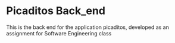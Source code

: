 # Picaditos Back_end

This is the back end for the application picaditos, developed as an assignment for Software Engineering class


